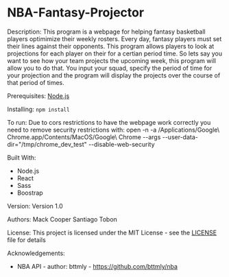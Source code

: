 # NBA-Fantasy-Projector
Description:
This program is a webpage for helping fantasy basketball players optimimize their weekly rosters. Every day, fantasy players must
set their lines against their opponents. This program allows players to look at projections for each player on their for a certian period
time. So lets say you want to see how your team projects the upcoming week, this program will allow you to do that. You input your squad,
specify the period of time for your projection and the program will display the projects over the course of that period of times.

Prerequisites:
[Node.js](https://nodejs.org/)

Installing:
`npm install`

To run: Due to cors restrictions to have the webpage work correctly you need to remove security restrictions with:
open -n -a /Applications/Google\ Chrome.app/Contents/MacOS/Google\ Chrome --args --user-data-dir="/tmp/chrome_dev_test" --disable-web-security

Built With:
- Node.js
- React
- Sass
- Boostrap

Version:
Version 1.0

Authors:
Mack Cooper
Santiago Tobon

License:
This project is licensed under the MIT License - see the [LICENSE](https://github.com/mackkcooper/NBA-Fantasy-Projector/blob/master/LICENSE) file for details

Acknowledgements:
- NBA API - author: bttmly - https://github.com/bttmly/nba
